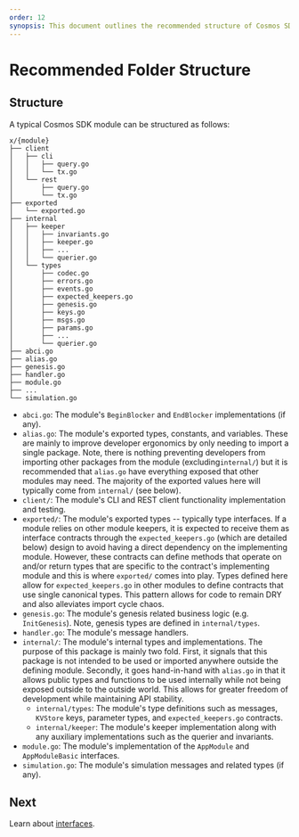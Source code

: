```yaml
---
order: 12
synopsis: This document outlines the recommended structure of Cosmos SDK modules. These ideas are meant to be applied as suggestions. Application developers are encouraged to improve upon and contribute to module structure and development design.
---
```


# Recommended Folder Structure

## Structure

A typical Cosmos SDK module can be structured as follows:

```shell
x/{module}
├── client
│   ├── cli
│   │   ├── query.go
│   │   └── tx.go
│   └── rest
│       ├── query.go
│       └── tx.go
├── exported
│   └── exported.go
├── internal
│   ├── keeper
│   │   ├── invariants.go
│   │   ├── keeper.go
│   │   ├── ...
│   │   └── querier.go
│   └── types
│       ├── codec.go
│       ├── errors.go
│       ├── events.go
│       ├── expected_keepers.go
│       ├── genesis.go
│       ├── keys.go
│       ├── msgs.go
│       ├── params.go
│       ├── ...
│       └── querier.go
├── abci.go
├── alias.go
├── genesis.go
├── handler.go
├── module.go
├── ...
└── simulation.go
```

- `abci.go`: The module's `BeginBlocker` and `EndBlocker` implementations (if any).
- `alias.go`: The module's exported types, constants, and variables. These are mainly
to improve developer ergonomics by only needing to import a single package. Note,
there is nothing preventing developers from importing other packages from the module
(excluding`internal/`) but it is recommended that `alias.go` have everything
exposed that other modules may need. The majority of the exported values here will
typically come from `internal/` (see below).
- `client/`: The module's CLI and REST client functionality implementation and 
testing.
- `exported/`: The module's exported types -- typically type interfaces. If a module
relies on other module keepers, it is expected to receive them as interface
contracts through the `expected_keepers.go` (which are detailed below) design to
avoid having a direct dependency on the implementing module. However, these
contracts can define methods that operate on and/or return types that are specific
to the contract's implementing module and this is where `exported/` comes into play.
Types defined here allow for `expected_keepers.go` in other modules to define
contracts that use single canonical types. This pattern allows for code to remain
DRY and also alleviates import cycle chaos.
- `genesis.go`: The module's genesis related business logic (e.g. `InitGenesis`).
Note, genesis types are defined in `internal/types`.
- `handler.go`: The module's message handlers.
- `internal/`: The module's internal types and implementations. The purpose of
this package is mainly two fold. First, it signals that this package is not
intended to be used or imported anywhere outside the defining module. Secondly,
it goes hand-in-hand with `alias.go` in that it allows public types and functions
to be used internally while not being exposed outside to the outside world. This
allows for greater freedom of development while maintaining API stability.
  - `internal/types`: The module's type definitions such as messages, `KVStore`
  keys, parameter types, and `expected_keepers.go` contracts.
  - `internal/keeper`: The module's keeper implementation along with any auxiliary
  implementations such as the querier and invariants.
- `module.go`: The module's implementation of the `AppModule` and `AppModuleBasic`
interfaces.
- `simulation.go`: The module's simulation messages and related types (if any).

## Next

Learn about [interfaces](../interfaces/interfaces-intro.md).
